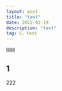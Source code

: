 ```yaml
---
layout: post
title: "test"
date: 2022-02-19
description: "test"
tag: C，test
---
```


lllllll

## 1
222
